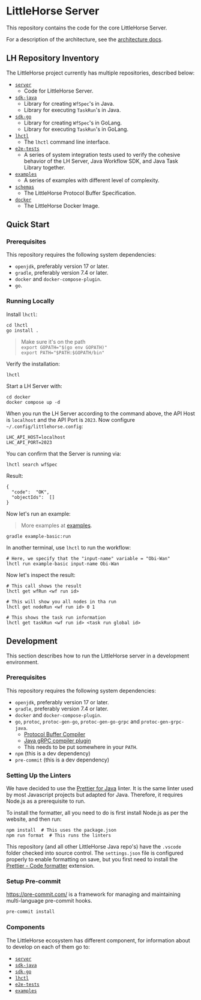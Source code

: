 # LittleHorse Server

This repository contains the code for the core LittleHorse Server.

For a description of the architecture, see the [architecture docs](docs/ARCH.md).

## LH Repository Inventory

The LittleHorse project currently has multiple repositories, described below:

- [`server`](server)
  - Code for LittleHorse Server.
- [`sdk-java`](sdk-java)
  - Library for creating `WfSpec`'s in Java.
  - Library for executing `TaskRun`'s in Java.
- [`sdk-go`](sdk-go)
  - Library for creating `WfSpec`'s in GoLang.
  - Library for executing `TaskRun`'s in GoLang.
- [`lhctl`](lhctl)
  - The `lhctl` command line interface.
- [`e2e-tests`](e2e-tests)
  - A series of system integration tests used to verify the cohesive behavior of
    the LH Server, Java Workflow SDK, and Java Task Library together.
- [`examples`](examples)
  - A series of examples with different level of complexity.
- [`schemas`](schemas)
  - The LittleHorse Protocol Buffer Specification.
- [`docker`](docker)
  - The LittleHorse Docker Image.

## Quick Start

### Prerequisites

This repository requires the following system dependencies:

- `openjdk`, preferably version 17 or later.
- `gradle`, preferably version 7.4 or later.
- `docker` and `docker-compose-plugin`.
- `go`.

### Running Locally

Install `lhctl`:

```
cd lhctl
go install .
```

> Make sure it's on the path <br />
> `export GOPATH="$(go env GOPATH)"` <br />
> `export PATH="$PATH:$GOPATH/bin"`

Verify the installation:

```
lhctl
```

Start a LH Server with:

```
cd docker
docker compose up -d
```

When you run the LH Server according to the command above, the API Host is `localhost` and the API Port is `2023`.
Now configure `~/.config/littlehorse.config`:

```
LHC_API_HOST=localhost
LHC_API_PORT=2023
```

You can confirm that the Server is running via:

```
lhctl search wfSpec
```

Result:

```
{
  "code":  "OK",
  "objectIds":  []
}
```

Now let's run an example:

> More examples at [examples](examples).

```
gradle example-basic:run
```

In another terminal, use `lhctl` to run the workflow:

```
# Here, we specify that the "input-name" variable = "Obi-Wan"
lhctl run example-basic input-name Obi-Wan
```

Now let's inspect the result:

```
# This call shows the result
lhctl get wfRun <wf run id>

# This will show you all nodes in tha run
lhctl get nodeRun <wf run id> 0 1

# This shows the task run information
lhctl get taskRun <wf run id> <task run global id>
```

## Development

This section describes how to run the LittleHorse server in a development environment.

### Prerequisites

This repository requires the following system dependencies:

- `openjdk`, preferably version 17 or later.
- `gradle`, preferably version 7.4 or later.
- `docker` and `docker-compose-plugin`.
- `go`, `protoc`, `protoc-gen-go`, `protoc-gen-go-grpc` and `protoc-gen-grpc-java`.
    - [Protocol Buffer Compiler](https://grpc.io/docs/protoc-installation/)
    - [Java gRPC compiler plugin](https://github.com/grpc/grpc-java/blob/master/compiler/README.md)
    - This needs to be put somewhere in your `PATH`.
- `npm` (this is a dev dependency)
- `pre-commit` (this is a dev dependency)

### Setting Up the Linters

We have decided to use the [Prettier for Java](https://github.com/jhipster/prettier-java) linter. It is the same linter used by most Javascript projects but adapted for Java. Therefore, it requires Node.js as a prerequisite to run.

To install the formatter, all you need to do is first install Node.js as per the website, and then run:

```
npm install  # This uses the package.json
npm run format  # This runs the linters
```

This repository (and all other LittleHorse Java repo's) have the `.vscode` folder checked into source control. The `settings.json` file is configured properly to enable formatting on save, but you first need to install the [Prettier - Code formatter](https://open-vsx.org/extension/esbenp/prettier-vscode) extension.


### Setup Pre-commit

https://pre-commit.com/ is a framework for managing and maintaining multi-language pre-commit hooks.

```bash
pre-commit install
```

### Components

The LittleHorse ecosystem has different component, for information about to develop on each of them go to:

- [`server`](server)
- [`sdk-java`](sdk-java)
- [`sdk-go`](sdk-go)
- [`lhctl`](lhctl)
- [`e2e-tests`](e2e-tests)
- [`examples`](examples)

